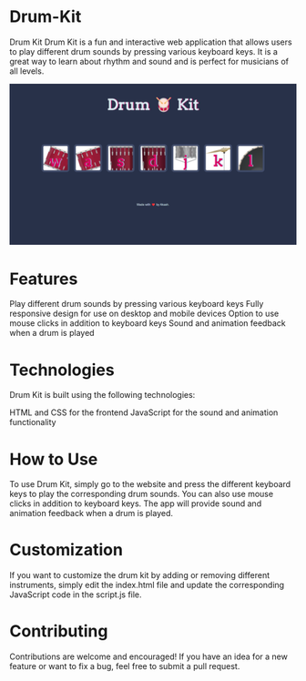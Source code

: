 # Drum-Kit
Drum Kit
Drum Kit is a fun and interactive web application that allows users to play different drum sounds by pressing various keyboard keys. It is a great way to learn about rhythm and sound and is perfect for musicians of all levels.

![DrumKit Screenshot](./images/drumkit-screenshot.png)


# Features
Play different drum sounds by pressing various keyboard keys
Fully responsive design for use on desktop and mobile devices
Option to use mouse clicks in addition to keyboard keys
Sound and animation feedback when a drum is played

# Technologies
Drum Kit is built using the following technologies:

HTML and CSS for the frontend
JavaScript for the sound and animation functionality
# How to Use
To use Drum Kit, simply go to the website and press the different keyboard keys to play the corresponding drum sounds. You can also use mouse clicks in addition to keyboard keys. The app will provide sound and animation feedback when a drum is played.

# Customization
If you want to customize the drum kit by adding or removing different instruments, simply edit the index.html file and update the corresponding JavaScript code in the script.js file.

# Contributing
Contributions are welcome and encouraged! If you have an idea for a new feature or want to fix a bug, feel free to submit a pull request.
